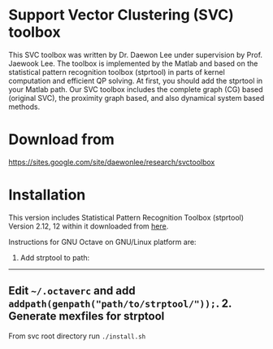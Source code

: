 Support Vector Clustering (SVC) toolbox
=======================================
This SVC toolbox was written by Dr. Daewon Lee under supervision by Prof. Jaewook Lee. The toolbox is implemented by the Matlab and based on the statistical pattern recognition toolbox (stprtool) in parts of kernel computation and efficient QP solving. At first, you should add the stprtool in your Matlab path. Our SVC toolbox includes the complete graph (CG) based (original SVC), the proximity graph based, and also dynamical system based methods.

Download from
=============
https://sites.google.com/site/daewonlee/research/svctoolbox

Installation
==============================================================
This version includes Statistical Pattern Recognition Toolbox (stprtool) Version 2.12, 12 within it downloaded from [here](http://cmp.felk.cvut.cz/cmp/software/stprtool/dwstprtool.html).

Instructions for GNU Octave on GNU/Linux platform are:

1. Add strptool to path:
-----------------------
Edit `~/.octaverc` and add `addpath(genpath("path/to/strptool/"));`.
2. Generate mexfiles for strptool
---------------------------------
From svc root directory run `./install.sh`

